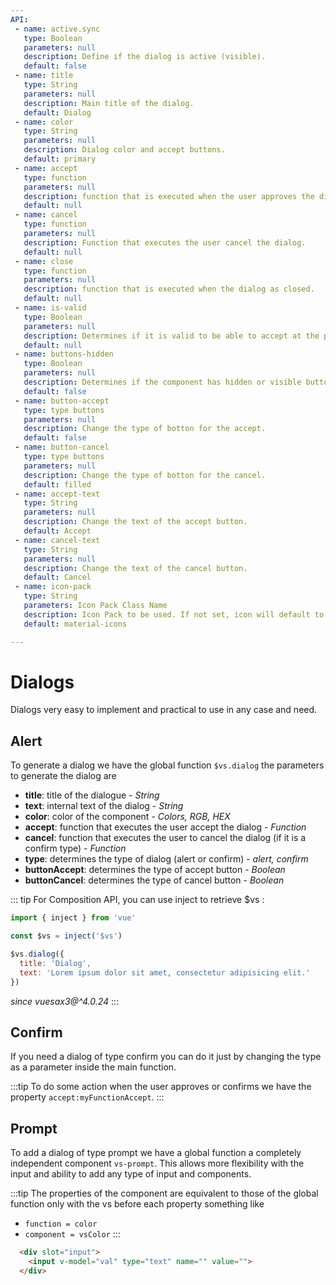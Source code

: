 ```yaml
---
API:
 - name: active.sync
   type: Boolean
   parameters: null
   description: Define if the dialog is active (visible).
   default: false
 - name: title
   type: String
   parameters: null
   description: Main title of the dialog.
   default: Dialog
 - name: color
   type: String
   parameters: null
   description: Dialog color and accept buttons.
   default: primary
 - name: accept
   type: function
   parameters: null
   description: function that is executed when the user approves the dialog.
   default: null
 - name: cancel
   type: function
   parameters: null
   description: Function that executes the user cancel the dialog.
   default: null
 - name: close
   type: function
   parameters: null
   description: function that is executed when the dialog as closed.
   default: null
 - name: is-valid
   type: Boolean
   parameters: null
   description: Determines if it is valid to be able to accept at the prompt.
   default: null
 - name: buttons-hidden
   type: Boolean
   parameters: null
   description: Determines if the component has hidden or visible buttons.
   default: false
 - name: button-accept
   type: type buttons
   parameters: null
   description: Change the type of botton for the accept.
   default: false
 - name: button-cancel
   type: type buttons
   parameters: null
   description: Change the type of botton for the cancel.
   default: filled
 - name: accept-text
   type: String
   parameters: null
   description: Change the text of the accept button.
   default: Accept
 - name: cancel-text
   type: String
   parameters: null
   description: Change the text of the cancel button.
   default: Cancel
 - name: icon-pack
   type: String
   parameters: Icon Pack Class Name
   description: Icon Pack to be used. If not set, icon will default to Material Icons. ex. FA4 uses fa or fas, FA5 uses fas, far, or fal.
   default: material-icons

---
```


# Dialogs

<box header>

  Dialogs very easy to implement and practical to use in any case and need.

</box>

<box>

## Alert

To generate a dialog we have the global function `$vs.dialog` the parameters to generate the dialog are

- **title**: title of the dialogue - *String*
- **text**: internal text of the dialog - *String*
- **color**: color of the component - *Colors, RGB, HEX*
- **accept**: function that executes the user accept the dialog - *Function*
- **cancel**: function that executes the user to cancel the dialog (if it is a confirm type) - *Function*
- **type**: determines the type of dialog (alert or confirm) - *alert, confirm*
- **buttonAccept**: determines the type of accept button - *Boolean*
- **buttonCancel**: determines the type of cancel button - *Boolean*

<vuecode md>
<template #demo>
<div>
  <Demos-Dialogs-Alert />
</div>
</template>
<template #code>

```html
<template lang="html">
  <div class="centerx">
    <vs-button @click="openAlert('primary')" color="primary" type="flat">Alert Primary</vs-button>
    <vs-button @click="openAlert('success')" color="success" type="flat">Alert Success</vs-button>
    <vs-button @click="openAlert('danger')" color="danger" type="flat">Alert Danger</vs-button>
    <vs-button @click="openAlert('warning')" color="warning" type="flat">Alert Warning</vs-button>
    <vs-button @click="openAlert('dark')" color="dark" type="flat">Alert Dark</vs-button>
    <vs-button @click="openAlert(null)" color="primary" type="gradient">Alert Color RGB | HEX</vs-button>
  </div>
</template>

<script>
export default {
  data:()=>({
    colorAlert:'primary',
    titleAlert:'Alert',
    activeAlert:false,
    valueInput:'',
  }),
  methods:{
    openAlert(color){
      this.colorAlert = color || this.getColorRandom()
      this.$vs.dialog({
        color:this.colorAlert,
        title: `Dialog - ${this.colorAlert}`,
        text: 'Lorem ipsum dolor sit amet, consectetur adipisicing elit, sed do eiusmod tempor incididunt ut labore et dolore magna aliqua.',
        accept:this.acceptAlert
      })
    },
    acceptAlert(){
      this.$vs.notify({
        color:this.colorAlert,
        title:'Accept Selected',
        text:'Lorem ipsum dolor sit amet, consectetur'
      })
    },
    getColorRandom(){
      function getRandomInt(min, max) {
        return Math.floor(Math.random() * (max - min)) + min;
      }
      return `rgb(${getRandomInt(0,255)},${getRandomInt(0,255)},${getRandomInt(0,255)})`
    },
  }
}
</script>
```

</template>
</vuecode>

</box>


<box>

::: tip
For Composition API, you can use inject to retrieve $vs :

```js
import { inject } from 'vue'

const $vs = inject('$vs')

$vs.dialog({
  title: 'Dialog',
  text: 'Lorem ipsum dolor sit amet, consectetur adipisicing elit.'
})
```

<i> since vuesax3@^4.0.24 </i>
:::


## Confirm

If you need a dialog of type confirm you can do it just by changing the type as a parameter inside the main function.

:::tip
  To do some action when the user approves or confirms we have the property `accept:myFunctionAccept`.
:::

<vuecode md>
<template #demo>
<div>
  <Demos-Dialogs-Confirm />
</div>
</template>
<template #code>

```html
<template lang="html">
  <div class="centerx">
    <vs-button @click="openConfirm()" color="danger" type="gradient">Alert Primary</vs-button>
  </div>
</template>

<script>
export default {
  data:()=>({
    activeConfirm:false
  }),
    methods:{
      openConfirm(){
      this.$vs.dialog({
        type:'confirm',
        color: 'danger',
        title: `Confirm`,
        text: 'Lorem ipsum dolor sit amet, consectetur adipisicing elit, sed do eiusmod tempor incididunt ut labore et dolore magna aliqua.',
        accept:this.acceptAlert
      })
      },
      acceptAlert(color){
        this.$vs.notify({
          color:'danger',
          title:'Deleted image',
          text:'The selected image was successfully deleted'
        })
      },
    }
}
</script>
```

</template>
</vuecode>

</box>


<box>

## Prompt

To add a dialog of type prompt we have a global function a completely independent component `vs-prompt`. This allows more flexibility with the input and ability to add any type of input and components.

:::tip
  The properties of the component are equivalent to those of the global function only with the vs before each property something like

 - `function = color`
 - `component = vsColor`
:::

```html
  <div slot="input">
    <input v-model="val" type="text" name="" value="">
  </div>
```

<vuecode md>
<template #demo>
<div>
  <Demos-Dialogs-Prompt />
</div>
</template>
<template #code>

```html
<template lang="html">
  <div class="centerx con-exemple-prompt">
    <!-- <vs-button @click="openPrompt" color="primary" type="border">Run prompt</vs-button> -->
    <div class="modelx">
      {{val==null?'null':val}}
    </div>
     <vs-button @click="activePrompt = true" color="primary" type="border">Run prompt</vs-button>
     <div class="modelx">
       {{valMultipe.value1}}
       {{valMultipe.value2}}
     </div>
     <vs-button @click="activePrompt2 = true" color="primary" type="border">Run prompt inputs</vs-button>

     <vs-prompt
      @cancel="val=''"
      @accept="acceptAlert"
      @close="close"
      v-model:active="activePrompt">
       <div class="con-exemple-prompt">
          Enter the security code
         <vs-input placeholder="Code" v-model="val"/>

         <vs-select
            class="selectExample"
            label="Figuras"
            v-model="select1"
            >
            <vs-select-item :key="index" :modelValue="item.value" :text="item.text" v-for="item,index in options1" />
          </vs-select>
       </div>
     </vs-prompt>

     <vs-prompt
      color="danger"
      @cancel="valMultipe.value1='',valMultipe.value2=''"
      @accept="acceptAlert"
      @close="close"
      :is-valid="validName"
      v-model:active="activePrompt2">
       <div class="con-exemple-prompt">
       Enter your first and last name to <b>continue</b>.
         <vs-input placeholder="Name" v-model="valMultipe.value1"/>
         <vs-input placeholder="Last Name" v-model="valMultipe.value2"/>

         <vs-alert :active="!validName" color="danger" icon="new_releases" >
           Fields can not be empty please enter the data
         </vs-alert>
       </div>
     </vs-prompt>
  </div>
</template>

<script>
export default {
  data(){
    return {
      select1:2,
      options1:[
        {text:'IT',value:0},
        {text:'Blade Runner',value:2},
        {text:'Thor Ragnarok',value:3},
      ],
      activePrompt:false,
      activePrompt2:false,
      val:'',
      valMultipe:{
        value1:'',
        value2:''
      },
    }
  },
  computed:{
    validName(){
      return (this.valMultipe.value1.length > 0 && this.valMultipe.value2.length > 0)
    }
  },
  methods:{
    acceptAlert(color){
      this.$vs.notify({
        color:'success',
        title:'Accept Selected',
        text:'Lorem ipsum dolor sit amet, consectetur'
      })
    },
    close(){
      this.$vs.notify({
        color:'danger',
        title:'Closed',
        text:'You close a dialog!'
      })
    },
  }
}
</script>

<style lang="stylus">
.con-exemple-prompt
  padding 10px;
  padding-bottom 0px;
  .vs-input
    width 100%
    margin-top 10px;
</style>


```

</template>
</vuecode>

</box>
